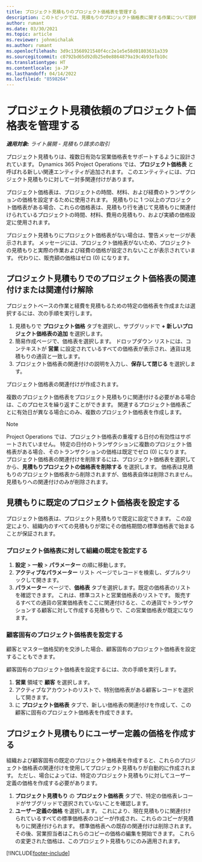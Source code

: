 ```yaml
---
title: プロジェクト見積もりのプロジェクト価格表を管理する
description: このトピックでは、見積もりのプロジェクト価格表に関する作業について説明します。
author: rumant
ms.date: 03/30/2021
ms.topic: article
ms.reviewer: johnmichalak
ms.author: rumant
ms.openlocfilehash: 3d9c13568921540f4cc2e1e5e58d01803631a339
ms.sourcegitcommit: c0792bd65d92db25e0e8864879a19c4b93efb10c
ms.translationtype: HT
ms.contentlocale: ja-JP
ms.lasthandoff: 04/14/2022
ms.locfileid: "8598264"
---
```

# <a name="manage-project-price-lists-on-project-quotes"></a>プロジェクト見積依頼のプロジェクト価格表を管理する 

_**適用対象:** ライト展開 - 見積もり請求の取引_

プロジェクト見積もりは、複数日有効な営業価格表をサポートするように設計されています。 Dynamics 365 Project Operations では、**プロジェクト価格表** と呼ばれる新しい関連エンティティが追加されます。 このエンティティには、プロジェクト見積もりに対して一対多関連付けがあります。

プロジェクト価格表は、プロジェクトの時間、材料、および経費のトランザクションの価格を設定するために使用されます。 見積もりに 1 つ以上のプロジェクト価格表がある場合、これらの価格表は、見積もり行を通じて見積もりに関連付けられているプロジェクトの時間、材料、費用の見積もり、および実績の価格設定に使用されます。

プロジェクト見積もりにプロジェクト価格表がない場合は、警告メッセージが表示されます。 メッセージには、プロジェクト価格表がないため、プロジェクトの見積もりと実際の作業および経費の価格が設定されないことが表示されています。 代わりに、販売額の価格はゼロ (0) になります。

## <a name="associate-or-disassociate-a-project-price-list-on-a-project-quote"></a>プロジェクト見積もりでのプロジェクト価格表の関連付けまたは関連付け解除

プロジェクトベースの作業と経費を見積もるための特定の価格表を作成または選択するには、次の手順を実行します。

1. 見積もりで **プロジェクト価格** タブを選択し、サブグリッドで **+ 新しいプロジェクト価格表の追加** を選択します。
2. 簡易作成ページで、価格表を選択します。 ドロップダウン リストには、コンテキストが **営業** に設定されているすべての価格表が表示され、通貨は見積もりの通貨と一致します。
4. プロジェクト価格表の関連付けの説明を入力し、**保存して閉じる** を選択します。

プロジェクト価格表の関連付けが作成されます。

複数のプロジェクト価格表をプロジェクト見積もりに関連付ける必要がある場合は、このプロセスを繰り返すことができます。 関連するプロジェクト価格表ごとに有効日が異なる場合にのみ、複数のプロジェクト価格表を作成します。

> [!NOTE]
> Project Operations では、プロジェクト価格表の重複する日付の有効性はサポートされていません。 特定の日付のトランザクションに複数のプロジェクト価格表がある場合、そのトランザクションの価格は既定でゼロ (0) になります。
プロジェクト価格表の関連付けを削除するには、プロジェクト価格表を選択してから、**見積もりプロジェクトの価格表を削除する** を選択します。 価格表は見積もりのプロジェクト価格表から削除されますが、価格表自体は削除されません。 見積もりへの関連付けのみが削除されます。

## <a name="set-up-default-project-price-lists-on-a-quote"></a>見積もりに既定のプロジェクト価格表を設定する

プロジェクト価格表は、プロジェクト見積もりで既定に設定できます。 この設定により、組織内のすべての見積もりが常にその価格期間の標準価格表で始まることが保証されます。

### <a name="set-up-organizational-default-for-project-price-lists"></a>プロジェクト価格表に対して組織の既定を設定する

1. **設定** > **一般** > **パラメーター** の順に移動します。
2. **アクティブなパラメーター** リスト ページでレコードを検索し、ダブルクリックして開きます。 
3. **パラメーター** ページで、**価格表** タブを選択します。既定の価格表のリストを確認できます。 これは、標準コストと営業価格表のリストです。 販売するすべての通貨の営業価格表をここに関連付けると、この通貨でトランザクションする顧客に対して作成する見積もりで、この営業価格表が既定になります。

### <a name="set-up-customer-specific-project-price-lists"></a>顧客固有のプロジェクト価格表を設定する

顧客とマスター価格契約を交渉した場合、顧客固有のプロジェクト価格表を設定することもできます。

顧客固有のプロジェクト価格表を設定するには、次の手順を実行します。

1. **営業** 領域で **顧客** を選択します。
2. アクティブなアカウントのリストで、特別価格表がある顧客レコードを選択して開きます。
3. に **プロジェクト価格表** タブで、新しい価格表の関連付けを作成して、この顧客に固有のプロジェクト価格表を作成できます。

## <a name="create-custom-pricing-on-a-project-quote"></a>プロジェクト見積もりにユーザー定義の価格を作成する

組織および顧客固有の既定のプロジェクト価格表を作成すると、これらのプロジェクト価格表の関連付けを使用してプロジェクト見積もりが自動的に作成されます。 ただし、場合によっては、特定のプロジェクト見積もりに対してユーザー定義の価格を作成する必要があります。 

1. **プロジェクト見積もり** の **プロジェクト価格表** タブで、特定の価格表レコードがサブグリッドで選択されていないことを確認します。
2. **ユーザー定義の価格** を選択します。 これにより、現在見積もりに関連付けられているすべての標準価格表のコピーが作成され、これらのコピーが見積もりに関連付けられます。 標準価格表への既存の関連付けは削除されます。 その後、営業担当者はこれらのコピーの価格の編集を開始できます。 これらの変更された価格は、このプロジェクト見積もりにのみ適用されます。


[!INCLUDE[footer-include](../../includes/footer-banner.md)]
